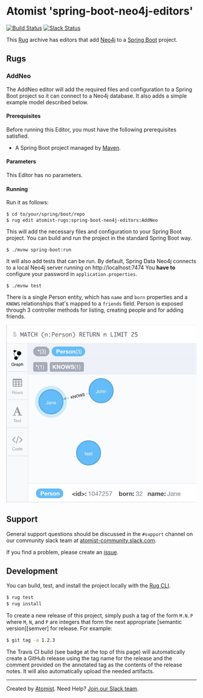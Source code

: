 # Atomist 'spring-boot-neo4j-editors'

[![Build Status](https://travis-ci.org/atomist-rugs/spring-boot-neo4j-editors.svg?branch=master)](https://travis-ci.org/atomist-rugs/spring-boot-neo4j-editors)
[![Slack Status](https://join.atomist.com/badge.svg)](https://join.atomist.com)

This [Rug][docs] archive has editors that add [Neo4j][neo4j] to
a [Spring Boot][boot] project.

[docs]: http://docs.atomist.com/
[neo4j]: https://neo4j.com/
[boot]: https://projects.spring.io/spring-boot/

## Rugs

### AddNeo

The AddNeo editor will add the required files and configuration to a
Spring Boot project so it can connect to a Neo4j database.  It also
adds a simple example model described below.

#### Prerequisites

Before running this Editor, you must have the following prerequisites
satisfied.

*   A Spring Boot project managed by [Maven][maven].

[maven]: https://maven.apache.org/

#### Parameters

This Editor has no parameters.

#### Running

Run it as follows:

```
$ cd to/your/spring/boot/repo
$ rug edit atomist-rugs:spring-boot-neo4j-editors:AddNeo
```

This will add the necessary files and configuration to your Spring
Boot project.  You can build and run the project in the standard
Spring Boot way.

```
$ ./mvnw spring-boot:run
```

It will also add tests that can be run.  By default, Spring Data Neo4j
connects to a local Neo4j server running on http://localhost:7474 You
**have to** configure your password in `application.properties`.

```
$ ./mvnw test
```

There is a single Person entity, which has `name` and `born`
properties and a `KNOWS` relationships that's mapped to a `friends`
field.  Person is exposed through 3 controller methods for listing,
creating people and for adding friends.

![](graph-view.jpg)

## Support

General support questions should be discussed in the `#support`
channel on our community slack team
at [atomist-community.slack.com][slack].

If you find a problem, please create an [issue][].

[issue]: https://github.com/atomist-rugs/spring-boot-neo4j-editors/issues

## Development

You can build, test, and install the project locally with
the [Rug CLI][cli].

[cli]: https://github.com/atomist/rug-cli

```sh
$ rug test
$ rug install
```

To create a new release of this project, simply push a tag of the form
`M.N.P` where `M`, `N`, and `P` are integers that form the next
appropriate [semantic version][semver] for release.  For example:

```sh
$ git tag -a 1.2.3
```

The Travis CI build (see badge at the top of this page) will
automatically create a GitHub release using the tag name for the
release and the comment provided on the annotated tag as the contents
of the release notes.  It will also automatically upload the needed
artifacts.

---
Created by [Atomist][atomist].
Need Help?  [Join our Slack team][slack].

[atomist]: https://www.atomist.com/
[slack]: https://join.atomist.com/
